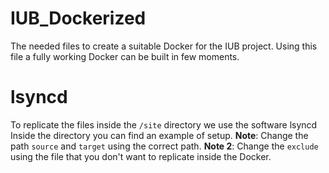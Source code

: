 # IUB_Dockerized
The needed files to create a suitable Docker for the IUB project. Using this file a fully working Docker can be built in few moments.

# lsyncd
To replicate the files inside the `/site` directory we use the software lsyncd
Inside the directory you can find an example of setup.
**Note**: Change the path `source` and `target` using the correct path. 
**Note 2**: Change the `exclude` using the file that you don't want to replicate inside the Docker. 
